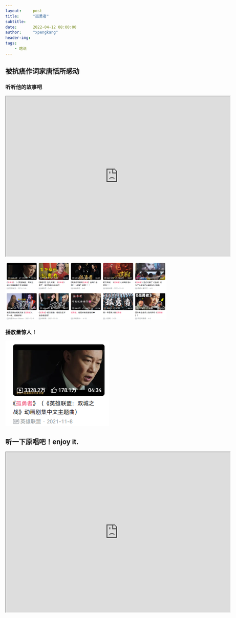 ```yaml
---
layout:     post
title:      "孤勇者"
subtitle:   
date:       2022-04-12 08:00:00
author:     "xpengkang"
header-img:
tags:
    - 瞎说
---
```

## 被抗癌作词家唐恬所感动

### 听听他的故事吧

<iframe src="https://www.bilibili.com/video/BV1iS4y1P7we?spm_id_from=333.1007.top_right_bar_window_history.content.click" width="700" height="500"></iframe>


![Untitled](/img/in-post/1.png)

### 播放量惊人！

![Untitled](/img/in-post/0.png)

## **听一下原唱吧！enjoy it.**


<iframe src="https://www.bilibili.com/video/BV1wr4y1y7nx?spm_id_from=333.337.search-card.all.click" width="700" height="500"></iframe>
